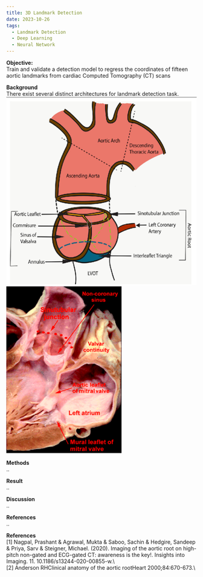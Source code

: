 ```yaml
---
title: 3D Landmark Detection
date: 2023-10-26
tags:
  - Landmark Detection
  - Deep Learning
  - Neural Network
---
```


**Objective:**\
Train and validate a detection model to regress the coordinates of fifteen aortic landmarks from cardiac Computed Tomography (CT) scans
<!--more-->

**Background**\
There exist several distinct architectures for landmark detection task.
![Aortic Root Anatomy](aortic_anatomy.png "Aortic Root Anatomy (Nagpal 2020) [1]")
![Aortic Root Anatomy](aortic_photo.png "Aortic Root Anatomy (Anderson 2000) [2]")

**Methods**\
..

**Result**\
..

**Discussion**\
..

**References**\
..

**References**\
[1] Nagpal, Prashant & Agrawal, Mukta & Saboo, Sachin & Hedgire, Sandeep & Priya, Sarv & Steigner, Michael. (2020). Imaging of the aortic root on high-pitch non-gated and ECG-gated CT: awareness is the key!. Insights into Imaging. 11. 10.1186/s13244-020-00855-w.\  
[2] Anderson RHClinical anatomy of the aortic rootHeart 2000;84:670-673.\ 


